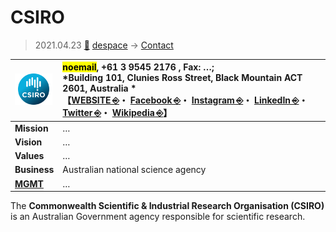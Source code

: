 # CSIRO
> 2021.04.23 [🚀](../../index/index.md) [despace](../index.md) → [Contact](../contact.md)

|[![](../f/contact/c/csiro_logo1_thumb.webp)](../f/contact/c/csiro_logo1.webp)|<mark>noemail</mark>, +61 3 9545 2176 , Fax: …;<br> *Building 101, Clunies Ross Street, Black Mountain ACT 2601, Australia *<br> 【[WEBSITE ⎆](http://www.csiro.au/)・ [Facebook ⎆](https://www.facebook.com/CSIROnews/)・ [Instagram ⎆](https://www.instagram.com/csirogram/)・ [LinkedIn ⎆](https://www.linkedin.com/company/csiro/)・ [Twitter ⎆](https://twitter.com/csiro)・ [Wikipedia ⎆](https://en.wikipedia.org/wiki/CSIRO)】|
|:-|:-|
|**Mission**|…|
|**Vision**|…|
|**Values**|…|
|**Business**|Australian national science agency|
|**[MGMT](../mgmt.md)**|…|

The **Commonwealth Scientific & Industrial Research Organisation (CSIRO)** is an Australian Government agency responsible for scientific research.


<p style="page-break-after:always"> </p>
